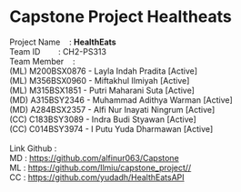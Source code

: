 # Capstone Project Healtheats

Project Name&nbsp;&nbsp;&nbsp;&nbsp;:&nbsp;**HealthEats** \
Team ID&nbsp;&nbsp;&nbsp;&nbsp;&nbsp;&nbsp;&nbsp;&nbsp;:&nbsp;CH2-PS313 \
Team Member&nbsp;&nbsp;&nbsp;&nbsp;: \
(ML) M200BSX0876 - Layla Indah Pradita [Active] \
(ML) M356BSX0960 - Miftakhul Ilmiyah [Active] \
(ML) M315BSX1851 - Putri Maharani Suta [Active] \
(MD) A315BSY2346 - Muhammad Adithya Warman [Active] \
(MD) A284BSX2357 - Alfi Nur Inayati Ningrum  [Active] \
(CC) C183BSY3089 - Indra Budi Styawan [Active] \
(CC) C014BSY3974 - I Putu Yuda Dharmawan [Active] \
\
Link Github : \
MD : https://github.com/alfinur063/Capstone \
ML : https://github.com/Ilmiu/capstone_project// \
CC : https://github.com/yudadh/HealthEatsAPI 





